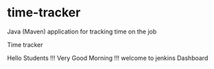 # time-tracker
Java (Maven) application for tracking time on the job

Time tracker

Hello Students !!! Very Good Morning !!! welcome to jenkins Dashboard
